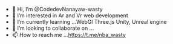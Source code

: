 - 👋 Hi, I’m @CodedevNanayaw-wasty
- 👀 I’m interested in Ar and  Vr web development 
- 🌱 I’m currently learning ...WebGl Three.js Unity, Unreal engine 
- 💞️ I’m looking to collaborate on ...
- 📫 How to reach me ...https://t.me/nba_wasty

<!---
CodedevNanayaw-wasty/CodedevNanayaw-wasty is a ✨ special ✨ repository because its `README.md` (this file) appears on your GitHub profile.
You can click the Preview link to take a look at your changes.
--->
